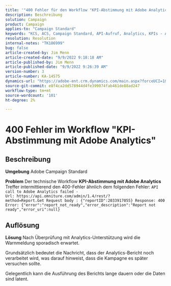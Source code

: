 ```yaml
---
title: '"400 Fehler für den Workflow "KPI-Abstimmung mit Adobe Analytics"'
description: Beschreibung
solution: Campaign
product: Campaign
applies-to: "Campaign Standard"
keywords: "KCS, ACS, Campaign Standard, API-Aufruf, Analytics, KPIs - Abstimmung mit Adobe Analytics, 400-Fehler"
resolution: Resolution
internal-notes: "TK186999"
bug: false
article-created-by: Jim Menn
article-created-date: "9/9/2022 9:18:18 AM"
article-published-by: Jim Menn
article-published-date: "9/9/2022 9:26:39 AM"
version-number: 3
article-number: KA-14575
dynamics-url: "https://adobe-ent.crm.dynamics.com/main.aspx?forceUCI=1&pagetype=entityrecord&etn=knowledgearticle&id=90e43d53-2030-ed11-9db1-0022480866ad"
source-git-commit: e8f4ca2dd578944d4fe399074fab461de88ad247
workflow-type: tm+mt
source-wordcount: '101'
ht-degree: 2%

---
```


# 400 Fehler im Workflow &quot;KPI-Abstimmung mit Adobe Analytics&quot;

## Beschreibung


<b>Umgebung</b>
Adobe Campaign Standard

<b>Problem</b>
Der technische Workflow <b>KPI-Abstimmung mit Adobe Analytics</b> Treffer intermittierend den 400-Fehler ähnlich dem folgenden Fehler:
`API call to Adobe Analytics failed - Url: https://api.omniture.com/admin/1.4/rest/?method=Report.Get Request body : {"reportID":2033917055} Response: 400 Error: {"error":"report_not_ready","error_description":"Report not ready","error_uri":null}`

## Auflösung


<b>Lösung</b>
Nach Überprüfung mit Analytics-Unterstützung wird die Warnmeldung sporadisch erwartet.

Grundsätzlich bedeutet die Nachricht, dass der Analytics-Bericht noch verarbeitet wird, was darauf hinweist, dass die Kampagne es später versuchen sollte.

Gelegentlich kann die Ausführung des Berichts lange dauern oder die Daten sind latent.
